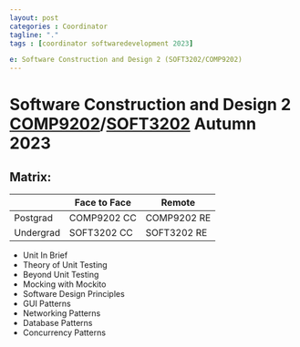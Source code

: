 ```yaml
---
layout: post
categories : Coordinator
tagline: "."
tags : [coordinator softwaredevelopment 2023]

e: Software Construction and Design 2 (SOFT3202/COMP9202)
---
```


# Software Construction and Design 2 [COMP9202](https://www.sydney.edu.au/units/COMP9202/2023-S1C-ND-CC)/[SOFT3202](https://www.sydney.edu.au/units/SOFT3202/2023-S1C-ND-RE) Autumn 2023

## Matrix:

|           |Face to Face | Remote      |
|-----------|-------------|-------------|
| Postgrad  | COMP9202 CC | COMP9202 RE |
| Undergrad | SOFT3202 CC | SOFT3202 RE |



* Unit In Brief
* Theory of Unit Testing
* Beyond Unit Testing 
* Mocking with Mockito
* Software Design Principles
* GUI Patterns
* Networking Patterns
* Database Patterns
* Concurrency Patterns
